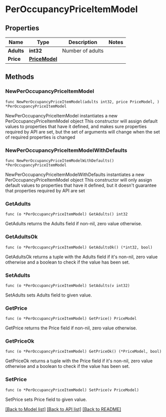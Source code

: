 # PerOccupancyPriceItemModel

## Properties

Name | Type | Description | Notes
------------ | ------------- | ------------- | -------------
**Adults** | **int32** | Number of adults | 
**Price** | [**PriceModel**](PriceModel.md) |  | 

## Methods

### NewPerOccupancyPriceItemModel

`func NewPerOccupancyPriceItemModel(adults int32, price PriceModel, ) *PerOccupancyPriceItemModel`

NewPerOccupancyPriceItemModel instantiates a new PerOccupancyPriceItemModel object
This constructor will assign default values to properties that have it defined,
and makes sure properties required by API are set, but the set of arguments
will change when the set of required properties is changed

### NewPerOccupancyPriceItemModelWithDefaults

`func NewPerOccupancyPriceItemModelWithDefaults() *PerOccupancyPriceItemModel`

NewPerOccupancyPriceItemModelWithDefaults instantiates a new PerOccupancyPriceItemModel object
This constructor will only assign default values to properties that have it defined,
but it doesn't guarantee that properties required by API are set

### GetAdults

`func (o *PerOccupancyPriceItemModel) GetAdults() int32`

GetAdults returns the Adults field if non-nil, zero value otherwise.

### GetAdultsOk

`func (o *PerOccupancyPriceItemModel) GetAdultsOk() (*int32, bool)`

GetAdultsOk returns a tuple with the Adults field if it's non-nil, zero value otherwise
and a boolean to check if the value has been set.

### SetAdults

`func (o *PerOccupancyPriceItemModel) SetAdults(v int32)`

SetAdults sets Adults field to given value.


### GetPrice

`func (o *PerOccupancyPriceItemModel) GetPrice() PriceModel`

GetPrice returns the Price field if non-nil, zero value otherwise.

### GetPriceOk

`func (o *PerOccupancyPriceItemModel) GetPriceOk() (*PriceModel, bool)`

GetPriceOk returns a tuple with the Price field if it's non-nil, zero value otherwise
and a boolean to check if the value has been set.

### SetPrice

`func (o *PerOccupancyPriceItemModel) SetPrice(v PriceModel)`

SetPrice sets Price field to given value.



[[Back to Model list]](../README.md#documentation-for-models) [[Back to API list]](../README.md#documentation-for-api-endpoints) [[Back to README]](../README.md)


